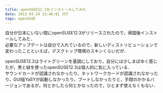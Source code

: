 ```yaml
---
title: openSUSE12.3をインストールしてみた
date: 2013-03-24 22:46:01 JST
tags: openSUSE
---
```


自分が日本にいない間にopenSUSE12\.3がリリースされたので，帰国後インストールしてみた．  
必要なアップデートは自分で入れているので，新しいディストリビューションで変わったことといえば，デスクトップ環境のスキンくらいだが．

openSUSE12\.2はライトグリーンを基調にしており，自分には少しまばゆく感じたが，黒と緑を使ったopenSUSE12\.3は個人的に気に入っている．  
サウンドカードが認識されなかったり，ネットワークカードが認識されなかったり，GUI版YaSYが起動しなかったり，ブートしなかったりと，手間のかかるバージョンであるが，何とかしたら何とかなったので，ひとまず使えなくもない．

